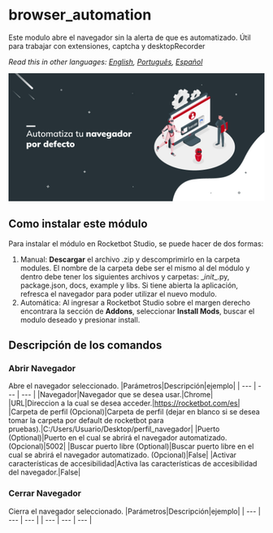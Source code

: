 # browser_automation
  
Este modulo abre el navegador sin la alerta de que es automatizado. Útil para trabajar con extensiones, captcha y desktopRecorder  

*Read this in other languages: [English](Manual_browser_automation.md), [Português](Manual_browser_automation.pr.md), [Español](Manual_browser_automation.es.md)*
  
![banner](imgs/Banner_browser_automation.png)
## Como instalar este módulo
  
Para instalar el módulo en Rocketbot Studio, se puede hacer de dos formas:
1. Manual: __Descargar__ el archivo .zip y descomprimirlo en la carpeta modules. El nombre de la carpeta debe ser el mismo al del módulo y dentro debe tener los siguientes archivos y carpetas: \__init__.py, package.json, docs, example y libs. Si tiene abierta la aplicación, refresca el navegador para poder utilizar el nuevo modulo.
2. Automática: Al ingresar a Rocketbot Studio sobre el margen derecho encontrara la sección de **Addons**, seleccionar **Install Mods**, buscar el modulo deseado y presionar install.  


## Descripción de los comandos

### Abrir Navegador
  
Abre el navegador seleccionado.
|Parámetros|Descripción|ejemplo|
| --- | --- | --- |
|Navegador|Navegador que se desea usar.|Chrome|
|URL|Direccion a la cual se desea acceder.|https://rocketbot.com/es|
|Carpeta de perfil (Opcional)|Carpeta de perfil (dejar en blanco si se desea tomar la carpeta por default de rocketbot para pruebas).|C:/Users/Usuario/Desktop/perfil_navegador|
|Puerto (Optional)|Puerto en el cual se abrirá el navegador automatizado. (Opcional)|5002|
|Buscar puerto libre (Optional)|Buscar puerto libre en el cual se abrirá el navegador automatizado. (Opcional)|False|
|Activar características de accesibilidad|Activa las características de accesibilidad del navegador.|False|

### Cerrar Navegador
  
Cierra el navegador seleccionado.
|Parámetros|Descripción|ejemplo|
| --- | --- | --- |
| --- | --- | --- |
